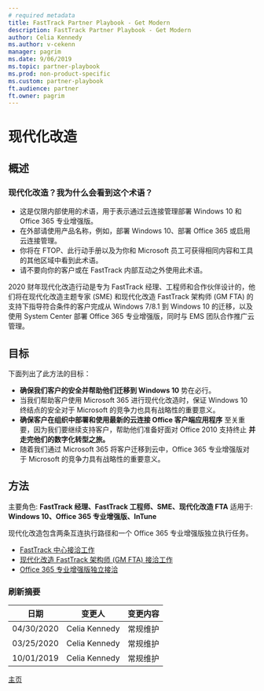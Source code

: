 ```yaml
---
# required metadata  
title: FastTrack Partner Playbook - Get Modern
description: FastTrack Partner Playbook - Get Modern
author: Celia Kennedy
ms.author: v-cekenn
manager: pagrim
ms.date: 9/06/2019  
ms.topic: partner-playbook  
ms.prod: non-product-specific  
ms.custom: partner-playbook  
ft.audience: partner  
ft.owner: pagrim 
---
```


# 现代化改造

## 概述

### 现代化改造？我为什么会看到这个术语？

- 这是仅限内部使用的术语，用于表示通过云连接管理部署 Windows 10 和 Office 365 专业增强版。
- 在外部请使用产品名称，例如，部署 Windows 10、部署 Office 365 或启用云连接管理。
- 你将在 FTOP、此行动手册以及为你和 Microsoft 员工可获得相同内容和工具的其他区域中看到此术语。
- 请不要向你的客户或在 FastTrack 内部互动之外使用此术语。

2020 财年现代化改造行动是专为 FastTrack 经理、工程师和合作伙伴设计的，他们将在现代化改造主题专家 (SME) 和现代化改造 FastTrack 架构师 (GM FTA) 的支持下指导符合条件的客户完成从 Windows 7/8.1 到 Windows 10 的迁移，以及使用 System Center 部署 Office 365 专业增强版，同时与 EMS 团队合作推广云管理。

## 目标

下面列出了此方法的目标：

- **确保我们客户的安全并帮助他们迁移到 Windows 10** 势在必行。
- 当我们帮助客户使用 Microsoft 365 进行现代化改造时，保证 Windows 10 终结点的安全对于 Microsoft 的竞争力也具有战略性的重要意义。
- **确保客户在组织中部署和使用最新的云连接 Office 客户端应用程序** 至关重要，因为我们要继续支持客户，帮助他们准备好面对 Office 2010 支持终止 **并走完他们的数字化转型之旅。**
- 随着我们通过 Microsoft 365 将客户迁移到云中，Office 365 专业增强版对于 Microsoft 的竞争力具有战略性的重要意义。

## 方法

主要角色: **FastTrack 经理、FastTrack 工程师、SME、现代化改造 FTA**
适用于: **Windows 10、Office 365 专业增强版、InTune**

现代化改造包含两条互连执行路径和一个 Office 365 专业增强版独立执行任务。

- [FastTrack 中心接洽工作](approach-get-modern-ftc-sc.md)
- [现代化改造 FastTrack 架构师 (GM FTA) 接洽工作](approach-get-modern-gm-fta-sc.md)
- [Office 365 专业增强版独立接洽](approach-opp-365-standalone-sc.md)

### 刷新摘要

|日期|变更人|变更内容|
|---------|---------------|----------------------------|
|04/30/2020| Celia Kennedy|  常规维护|
|03/25/2020| Celia Kennedy| 常规维护|
|10/01/2019| Celia Kennedy| 常规维护|

[主页](http://partner-docs.microsoft.com)
